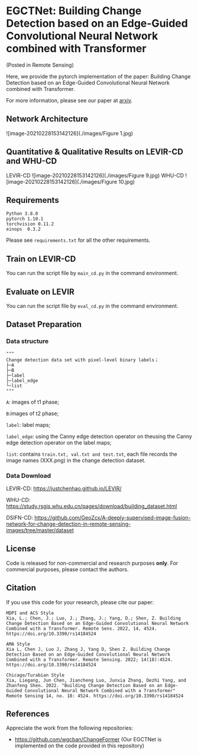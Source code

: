 # EGCTNet: Building Change Detection based on an Edge-Guided Convolutional Neural Network combined with Transformer
(Posted in Remote Sensing)

Here, we provide the pytorch implementation of the paper: Building Change Detection based on an Edge-Guided Convolutional Neural Network combined with Transformer.

For more information, please see our paper at [arxiv](https://www.mdpi.com/2072-4292/14/18/4524). 

## Network Architecture
![image-20210228153142126](./images/Figure 1.jpg)

## Quantitative & Qualitative Results on LEVIR-CD and WHU-CD
LEVIR-CD
![image-20210228153142126](./images/Figure 9.jpg)
WHU-CD
![image-20210228153142126](./images/Figure 10.jpg)
## Requirements

```
Python 3.8.0
pytorch 1.10.1
torchvision 0.11.2
einops  0.3.2
```

Please see `requirements.txt` for all the other requirements.


## Train on LEVIR-CD

You can run the script file by `main_cd.py` in the command environment.


## Evaluate on LEVIR

You can run the script file by `eval_cd.py` in the command environment.



## Dataset Preparation

### Data structure

```
"""
Change detection data set with pixel-level binary labels；
├─A
├─B
├─label
├─label_edge
└─list
"""
```

`A`: images of t1 phase;

`B`:images of t2 phase;

`label`: label maps;

`label_edge`: using the Canny edge detection operator on theusing the Canny edge detection operator on the label maps;

`list`: contains `train.txt, val.txt and test.txt`, each file records the image names (XXX.png) in the change detection dataset.

### Data Download 

LEVIR-CD: https://justchenhao.github.io/LEVIR/

WHU-CD: https://study.rsgis.whu.edu.cn/pages/download/building_dataset.html

DSIFN-CD: https://github.com/GeoZcx/A-deeply-supervised-image-fusion-network-for-change-detection-in-remote-sensing-images/tree/master/dataset

## License

Code is released for non-commercial and research purposes **only**. For commercial purposes, please contact the authors.

## Citation

If you use this code for your research, please cite our paper:

```
MDPI and ACS Style
Xia, L.; Chen, J.; Luo, J.; Zhang, J.; Yang, D.; Shen, Z. Building Change Detection Based on an Edge-Guided Convolutional Neural Network Combined with a Transformer. Remote Sens. 2022, 14, 4524. https://doi.org/10.3390/rs14184524

AMA Style
Xia L, Chen J, Luo J, Zhang J, Yang D, Shen Z. Building Change Detection Based on an Edge-Guided Convolutional Neural Network Combined with a Transformer. Remote Sensing. 2022; 14(18):4524. https://doi.org/10.3390/rs14184524

Chicago/Turabian Style
Xia, Liegang, Jun Chen, Jiancheng Luo, Junxia Zhang, Dezhi Yang, and Zhanfeng Shen. 2022. "Building Change Detection Based on an Edge-Guided Convolutional Neural Network Combined with a Transformer" Remote Sensing 14, no. 18: 4524. https://doi.org/10.3390/rs14184524

```

## References
Appreciate the work from the following repositories:

- https://github.com/wgcban/ChangeFormer (Our EGCTNet is implemented on the code provided in this repository)

